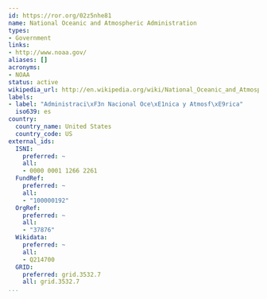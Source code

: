 ```yaml
---
id: https://ror.org/02z5nhe81
name: National Oceanic and Atmospheric Administration
types:
- Government
links:
- http://www.noaa.gov/
aliases: []
acronyms:
- NOAA
status: active
wikipedia_url: http://en.wikipedia.org/wiki/National_Oceanic_and_Atmospheric_Administration
labels:
- label: "Administraci\xF3n Nacional Oce\xE1nica y Atmosf\xE9rica"
  iso639: es
country:
  country_name: United States
  country_code: US
external_ids:
  ISNI:
    preferred: ~
    all:
    - 0000 0001 1266 2261
  FundRef:
    preferred: ~
    all:
    - "100000192"
  OrgRef:
    preferred: ~
    all:
    - "37876"
  Wikidata:
    preferred: ~
    all:
    - Q214700
  GRID:
    preferred: grid.3532.7
    all: grid.3532.7
...
```

